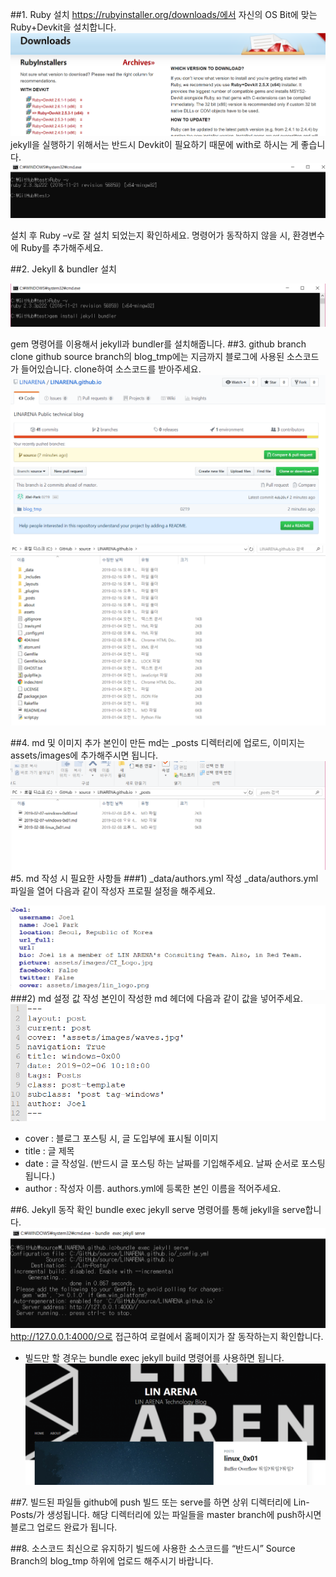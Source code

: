 ##1. Ruby 설치
https://rubyinstaller.org/downloads/에서 자신의 OS Bit에 맞는 Ruby+Devkit을 설치합니다.
![home page](https://raw.githubusercontent.com/LINARENA/LINARENA.github.io/source/assets/images/guide_1.png)
jekyll을 실행하기 위해서는 반드시 Devkit이 필요하기 때문에 with로 하시는 게 좋습니다.
![home page](https://raw.githubusercontent.com/LINARENA/LINARENA.github.io/source/assets/images/guide_2.png)


설치 후 Ruby –v로 잘 설치 되었는지 확인하세요. 명령어가 동작하지 않을 시, 환경변수에 Ruby를 추가해주세요.


##2. Jekyll & bundler 설치


![home page](https://raw.githubusercontent.com/LINARENA/LINARENA.github.io/source/assets/images/guide_3.png)

gem 명령어를 이용해서 jekyll과 bundler를 설치해줍니다.
##3. github branch clone
github source branch의 blog_tmp에는 지금까지 블로그에 사용된 소스코드가 들어있습니다. clone하여 소스코드를 받아주세요.
![home page](https://raw.githubusercontent.com/LINARENA/LINARENA.github.io/source/assets/images/guide_4.png)
![home page](https://raw.githubusercontent.com/LINARENA/LINARENA.github.io/source/assets/images/guide_5.png)

##4. md 및 이미지 추가
본인이 만든 md는 _posts 디렉터리에 업로드, 이미지는 assets/images에 추가해주시면 됩니다.
![home page](https://raw.githubusercontent.com/LINARENA/LINARENA.github.io/source/assets/images/guide_6.png)
#5. md 작성 시 필요한 사항들
###1) _data/authors.yml 작성
_data/authors.yml 파일을 열어 다음과 같이 작성자 프로필 설정을 해주세요.

![home page](https://raw.githubusercontent.com/LINARENA/LINARENA.github.io/source/assets/images/guide_7.png)
###2) md 설정 값 작성
본인이 작성한 md 헤더에 다음과 같이 값을 넣어주세요.
![home page](https://raw.githubusercontent.com/LINARENA/LINARENA.github.io/source/assets/images/guide_8.png)
- cover : 블로그 포스팅 시, 글 도입부에 표시될 이미지
- title : 글 제목
- date : 글 작성일. (반드시 글 포스팅 하는 날짜를 기입해주세요. 날짜 순서로 포스팅됩니다.)
- author : 작성자 이름. authors.yml에 등록한 본인 이름을 적어주세요.


##6. Jekyll 동작 확인
bundle exec jekyll serve 명령어를 통해 jekyll을 serve합니다.
![home page](https://raw.githubusercontent.com/LINARENA/LINARENA.github.io/source/assets/images/guide_9.png)
http://127.0.0.1:4000/으로 접근하여 로컬에서 홈페이지가 잘 동작하는지 확인합니다.
* 빌드만 할 경우는 bundle exec jekyll build 명령어를 사용하면 됩니다.
![home page](https://raw.githubusercontent.com/LINARENA/LINARENA.github.io/source/assets/images/guide_10.png)

##7. 빌드된 파일들 github에 push
빌드 또는 serve를 하면 상위 디렉터리에 Lin-Posts/가 생성됩니다. 해당 디렉터리에 있는 파일들을 master branch에 push하시면 블로그 업로드 완료가 됩니다.

##8. 소스코드 최신으로 유지하기
빌드에 사용한 소스코드를 “반드시” Source Branch의 blog_tmp 하위에 업로드 해주시기 바랍니다.
